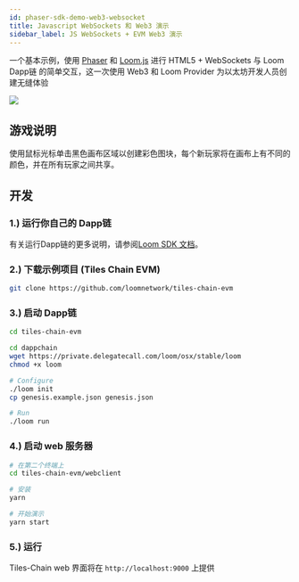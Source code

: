 ```yaml
---
id: phaser-sdk-demo-web3-websocket
title: Javascript WebSockets 和 Web3 演示
sidebar_label: JS WebSockets + EVM Web3 演示
---
```

一个基本示例，使用 [Phaser](http://phaser.io) 和 [Loom.js](https://github.com/loomnetwork/loom-js) 进行 HTML5 + WebSockets 与 Loom Dapp链 的简单交互，这一次使用 Web3 和 Loom Provider 为以太坊开发人员创建无缝体验

![](/developers/img/websocket_evm.gif)

## 游戏说明

使用鼠标光标单击黑色画布区域以创建彩色图块，每个新玩家将在画布上有不同的颜色，并在所有玩家之间共享。

## 开发

### 1.) 运行你自己的 Dapp链

有关运行Dapp链的更多说明，请参阅[Loom SDK 文档](https://loomx.io/developers/docs/en/prereqs.html)。

### 2.) 下载示例项目 (Tiles Chain EVM)

```bash
git clone https://github.com/loomnetwork/tiles-chain-evm
```

### 3.) 启动 Dapp链

```bash
cd tiles-chain-evm

cd dappchain
wget https://private.delegatecall.com/loom/osx/stable/loom
chmod +x loom

# Configure
./loom init
cp genesis.example.json genesis.json

# Run
./loom run
```

### 4.) 启动 web 服务器

```bash
# 在第二个终端上
cd tiles-chain-evm/webclient

# 安装
yarn

# 开始演示
yarn start
```

### 5.) 运行

Tiles-Chain web 界面将在 `http://localhost:9000` 上提供